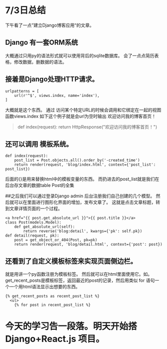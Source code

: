 # 7/3日总结
  下午看了一点”建立Django博客应用“的文章。
## Django 有一套ORM系统
  大概通过只用py的语法形式就可以使用背后的sqlite数据库。
  会了一点点简历表格，修改数据，删数据的语法。
## 接着是Django处理HTTP请求。
```
urlpatterns = [
    url(r'^$', views.index, name='index'),
]
```
大概就是这个东西。
通过 访问某个特定URL的时候会调用和它绑定在一起的视图函数views.index
如下这个例子就是会url为空时输出 欢迎访问我的博客首页！
> def index(request):
>   return HttpResponse("欢迎访问我的博客首页！")

## 还可以调用 模板系统。
``` 
def index(request):
    post_list = Post.objects.all().order_by('-created_time')
    return render(request, 'blog/index.html', context={'post_list': post_list})
 ```
 后面的{}是用来替换html中的模板变量的东西。 而扔进去的post_list就是我们在后台存文章的数据table Post的全集

##之后我们可以通过登录Django admin 后台注册我们自己创建的几个模型。
然后就可以在里面进行图形化界面的增加，发布文章了。
这就是点击文章标题，转到文章详情页面的一个过程。
```
<a href="{{ post.get_absolute_url }}">{{ post.title }}</a>
class Post(models.Model):
    def get_absolute_url(self):
        return reverse('blog:detail', kwargs={'pk': self.pk})
def detail(request, pk):
    post = get_object_or_404(Post, pk=pk)
    return render(request, 'blog/detail.html', context={'post': post})
```
## 还看到了自定义模板标签来实现页面侧边栏。
  就是用讲一个py函数注册为模板标签。
然后就可以在html里面使用它。如。 get_recent_posts是模板标签，返回最近的post的记录，然后用类似 for 语句一个一个用html语法显示出想要的东西。
```
{% get_recent_posts as recent_post_list %}
  <ul>
    {% for post in recent_post_list %}
```

# 今天的学习告一段落。明天开始搭Django+React.js 项目。
